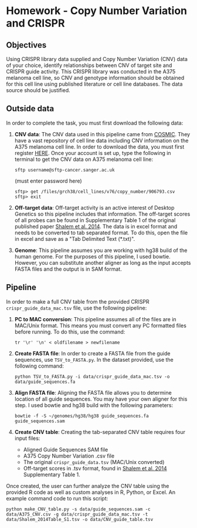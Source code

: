 # Homework - Copy Number Variation and CRISPR
## Objectives

Using CRISPR library data supplied and Copy Number Variation (CNV) data of your choice, identify relationships between CNV of target site and CRISPR guide activity. This CRISPR library was conducted in the A375 melanoma cell line, so CNV and genotype information should be obtained for this cell line using published literature or cell line databases. The data source should be justified.

## Outside data
In order to complete the task, you must first download the following data:

1. **CNV data**: The CNV data used in this pipeline came from [COSMIC](cancer.sanger.ac.uk). They have a vast repository of cell line data including CNV information on the A375 melanoma cell line. In order to download the data, you must first register [HERE](https://cancer.sanger.ac.uk/cosmic/register). Once your account is set up, type the following in terminal to get the CNV data on A375 melanoma cell line:

	```
	sftp username@sftp-cancer.sanger.ac.uk
	```
	(must enter password here)

	```
	sftp> get /files/grch38/cell_lines/v76/copy_number/906793.csv
	sftp> exit
	```

2. **Off-target data**: Off-target activity is an active interest of Desktop Genetics so this pipeline includes that information. The off-target scores of all probes can be found in Supplementary Table 1 of the original published paper [Shalem et al. 2014](http://www.ncbi.nlm.nih.gov/pubmed/24336571). The data is in excel format and needs to be converted to tab separated format. To do this, open the file in excel and save as a "Tab Delimited Text (*.txt)".

3. **Genome**: This pipeline assumes you are working with hg38 build of the human genome. For the purposes of this pipeline, I used bowtie. However, you can substitute another aligner as long as the input accepts FASTA files and the output is in SAM format.

## Pipeline
In order to make a full CNV table from the provided CRISPR `crispr_guide_data_mac.tsv` file, use the following pipeline:

1. **PC to MAC conversion**: This pipeline assumes all of the files are in MAC/Unix format. This means you must convert any PC formatted files before running. To do this, use the command:

	```
	tr '\r' '\n' < oldfilename > newfilename
	```

2. **Create FASTA file**: In order to create a FASTA file from the guide sequences, use `TSV_to_FASTA.py`. In the dataset provided, use the following command:

	```
	python TSV_to_FASTA.py -i data/crispr_guide_data_mac.tsv -o data/guide_sequences.fa
	```

3. **Align FASTA file**: Aligning the FASTA file allows you to determine location of all guide sequences. You may have your own aligner for this step. I used bowtie and hg38 build with the following parameters:

	```
	bowtie -f -S ~/genomes/hg38/hg38 guide_sequences.fa guide_sequences.sam
	```

4. **Create CNV table**: Creating the tab-separated CNV table requires four input files:

	* Aligned Guide Sequences SAM file
	* A375 Copy Number Variation .csv file
	* The original `crispr_guide_data.tsv` (MAC/Unix converted)
	* Off-target scores in .tsv format, found in [Shalem et al. 2014](http://www.ncbi.nlm.nih.gov/pubmed/24336571) Supplementary Table 1.

Once created, the user can further analyze the CNV table using the provided R code as well as custom analyses in R, Python, or Excel. An example command code to run this script: 

	python make_CNV_table.py -s data/guide_sequences.sam -c data/A375_CNV.csv -g data/crispr_guide_data_mac.tsv -t data/Shalem_2014Table_S1.tsv -o data/CNV_guide_table.tsv 

